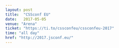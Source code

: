 ```yaml
---
layout: post
title:  "CSSconf EU"
date:   2017-05-05
venue: "Arena"
ticket: "https://ti.to/cssconfeu/cssconfeu-2017"
time: "all day"
href: "http://2017.jsconf.eu/"
---
```

<!-- fill in the URL of your event host page if you haven't enough information for a detail page, so the event link won't point on the detail page at all -->
